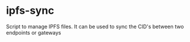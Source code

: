 # ipfs-sync
Script to manage IPFS files. It can be used to sync the CID's between two endpoints or gateways
